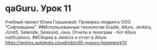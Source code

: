 # qaGuru. Урок 11
Учебный проект Юлии Горшковой.  Проверка лендинга ООО "Софтмашина".
##Использованные технологии
Gradle, Allure, Jenkins, JUnit5, Selenide, Selenoid, Java.
Отчеты в телеграм - бот Allure notifications.
##Сборка в Jenkins и отчет в Allure
https://jenkins.autotests.cloud/job/c05-yugoru-homework11/
